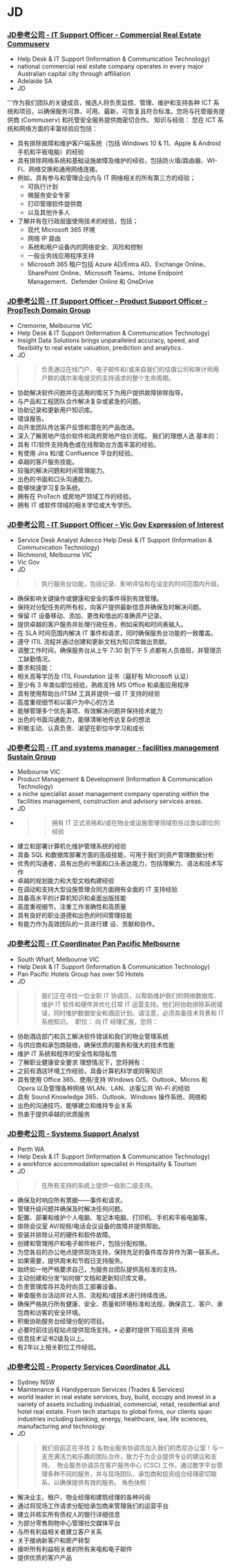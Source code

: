 
# JD 
### [JD参考公司 - IT Support Officer - Commercial Real Estate Commuserv](https://www.seek.com.au/job/79378808?type=standard&ref=search-standalone&origin=jobCard#sol=6d7b0c6dc75c7aa0687250d656fba2984a078558)
* Help Desk & IT Support (Information & Communication Technology)
* national commercial real estate company operates in every major Australian capital city through affiliation 
* Adelaide SA
* JD

'''作为我们团队的关键成员，候选人将负责监控、管理、维护和支持各种 ICT 系统和项目，以确保服务可靠、可用、最新、可恢复且符合标准。您将与托管服务提供商 (Commuserv) 和托管安全服务提供商密切合作。
知识与经验：
您在 ICT 系统和网络方面的丰富经验应包括：
* 具有排除故障和维护客户端系统（包括 Windows 10 & 11、Apple & Android 手机和平板电脑）的经验
* 具有排除网络系统和基础设施故障及维护的经验，包括防火墙/路由器、WI-FI、网络交换和通用网络连接。 
* 例如，具有参与和管理企业内与 IT 网络相关的所有第三方的经验；
    * 可执行计划
    * 微服务安全专家
    * 打印管理软件提供商
    * 以及其他许多人
* 了解并有在行政层面使用技术的经验，包括；
    * 现代 Microsoft 365 环境
    * 网络 IP 路由
    * 系统和用户设备内的网络安全、风险和控制
    * 一般业务线应用程序支持
    * Microsoft 365 租户包括 Azure AD/Entra AD、Exchange Online、SharePoint Online、Microsoft Teams、Intune Endpoint Management、Defender Online 和 OneDrive



### [JD参考公司 - IT Support Officer - Product Support Officer - PropTech Domain Group](https://www.seek.com.au/job/79926108?type=standout&ref=search-standalone&origin=cardTitle#sol=f6f12252ce82ad80dabfa148bd30aeee93994678)
* Cremorne, Melbourne VIC
* Help Desk & IT Support (Information & Communication Technology)
* Insight Data Solutions brings unparalleled accuracy, speed, and flexibility to real estate valuation, prediction and analytics. 
* JD
>>负责通过在线门户、电子邮件和/或来自我们的估值公司和审计师用户群的偶尔来电提交的支持请求的整个生命周期。
* 协助解决软件问题并在适用的情况下为用户提供故障排除指导。
* 与产品和工程团队合作解决复杂或紧急的问题。
* 协助记录和更新用户知识库。
* 错误报告。
* 向开发团队传达客户反馈和潜在的产品改进。
* 深入了解房地产估价软件和政府房地产估价流程。
我们的理想人选 基本的：
* 具有 IT/软件支持角色或在线帮助台方面丰富的经验。
* 有使用 Jira 和/或 Confluence 平台的经验。
* 卓越的客户服务技能。
* 较强的解决问题和时间管理能力。
* 出色的书面和口头沟通能力。
* 能够快速学习复杂系统。
* 拥有在 ProTech 或房地产领域工作的经验。
* 拥有 IT 或软件领域的相关学位或大专学历。



### [JD参考公司 - IT Support Officer - Vic Gov Expression of Interest](https://www.seek.com.au/job/79910899?ref=search-standalone&type=standard&origin=jobTitle#sol=fac06c38d28c141dcfd25fe1493e3db99e16ff8b)
* Service Desk Analyst Adecco Help Desk & IT Support (Information & Communication Technology)
* Richmond, Melbourne VIC
* Vic Gov
* JD
>>执行服务台功能，包括记录、影响评估和在设定的时间范围内升级。
* 确保影响关键操作或健康和安全的事件得到有效管理。
* 保持对分配任务的所有权，向客户提供最新信息并确保及时解决问题。
* 保留 IT 设备移动、添加、更改和借出的准确资产记录。
* 提供卓越的客户服务并处理行政任务，例如采购和时间表输入。
* 在 SLA 时间范围内解决 IT 事件和请求，同时确保服务台功能的一致覆盖。
* 遵守 ITIL 流程并通过创建和更新文档为知识库做出贡献。
* 调整工作时间，确保服务台从上午 7:30 到下午 5 点都有人员值班，并管理员工缺勤情况。
* 要求和技能：
* 相关高等学历及 ITIL Foundation 证书（最好有 Microsoft 认证）
* 至少有 3 年类似职位经验，熟练支持 MS Office 和桌面应用程序
* 具有使用帮助台/ITSM 工具并提供一级 IT 支持的经验
* 高度重视细节和以客户为中心的方法
* 能够管理多个优先事项、有效解决问题并保持技术能力
* 出色的书面沟通能力，能够清晰地传达复杂的想法
* 积极主动、认真负责、渴望在职位中学习和成长



### [JD参考公司 - IT and systems manager - facilities management Sustain Group](https://www.seek.com.au/job/79425753?type=standout&ref=search-standalone&origin=cardTitle#sol=5522b6e95bd80f13abf13c3f0507023fef32e50b)
* Melbourne VIC
* Product Management & Development (Information & Communication Technology)
* a niche specialist asset management company operating within the facilities management, construction and advisory services areas. 
* JD
>>
* >>拥有 IT 正式资格和/或在物业或设施管理领域担任过类似职位的经验
* 建立和部署计算机化维护管理系统的经验
* 具备 SQL 和数据库部署方面的高级技能，可用于我们的资产管理数据分析
* 优秀的沟通者，具有出色的书面和口头表达能力，包括理解力、语法和技术写作
* 卓越的规划能力和大型文档构建经验
* 在调动和支持大型设施管理合同方面拥有全面的 IT 支持经验
* 具备高水平的计算机知识和桌面出版技能
* 高度重视细节，注重工作准确性和高质量
* 具有良好的职业道德和出色的时间管理技能
* 有能力作为高效团队的一员进行建 设、贡献和协作。



### [JD参考公司 - IT Coordinator Pan Pacific Melbourne](https://www.seek.com.au/job/79558561?type=standout&ref=search-standalone&origin=cardTitle#sol=ce2ed060e2bcf13f6a6edab472d627d9a68de040)
* South Wharf, Melbourne VIC
* Help Desk & IT Support (Information & Communication Technology)
* Pan Pacific Hotels Group has over 50 Hotels
* JD
>>我们正在寻找一位全职 IT 协调员，以帮助维护我们的网络数据库、维护 IT 软件和硬件并优化日常 IT 运营支持。他们将协助排除系统错误，同时维护数据安全和酒店计划。请注意，必须具备技术背景和 IT 系统知识。 
职位：
向 IT 经理汇报，您将：
* 协助酒店部门和员工解决软件错误和我们的物业管理系统
* 与供应商和承包商联络，确保优质的服务和强大的技术性能
* 维护 IT 系统和程序的安全性和隐私性
* 了解职业健康安全要求
理想情况下，您将拥有：
* 之前有酒店环境工作经验，具备计算机科学或同等知识
* 具有使用 Office 365、使用/支持 Windows O/S、Outlook、Micros 和 Opera 以及管理各种网络 WLAN、LAN、访客公共 Wi-Fi 的经验
* 具有 Sound Knowledge 365、Outlook、Windows 操作系统、网络和
* 出色的沟通技巧，能够建立和维持专业关系
* 热衷于提供卓越的优质服务



### [JD参考公司 - Systems Support Analyst](https://www.seek.com.au/job/79359950?type=standout&ref=search-standalone&origin=cardTitle#sol=6a02897f860dac96dd7e6778ec94198bc33dc423)
* Perth WA 
* Help Desk & IT Support (Information & Communication Technology)
* a workforce accommodation specialist in Hospitality & Tourism
* JD
>>在所有支持的系统上提供一级到二级支持。
* 确保及时响应所有票据——事件和请求。 
* 管理升级问题并确保及时解决任何问题。 
* 配置、部署和维护个人电脑、笔记本电脑、打印机、手机和平板电脑等。
* 排除会议室 AV/视频/电话会议设备的故障并提供帮助。
* 安装并排除认可的硬件和软件故障。
* 创建和管理用户和电子邮件帐户，包括分配权限。 
* 为您各自的办公地点提供现场支持，保持充足的备件库存并作为第一联系点。 
* 如果需要，提供周末和节假日支持服务。 
* 始终如一地严格要求自己，为服务台团队提供高标准的支持。 
* 主动创建和分发“如何做”文档和更新知识库文章。
* 负责管理库存并及时向员工部署设备。 
* 审查服务台活动并对人员、流程和/或技术进行持续改进。 
* 确保严格执行所有健康、安全、质量和环境标准和法规，确保员工、客户、承包商和访客的安全环境。 
* 积极协助服务台经理分配的项目。 
* 必要时前往远程站点提供现场支持。▪ 必要时提供下班后支持
资格
* 信息技术证书2级及以上。
* 有2年以上相关职位工作经验。


### [JD参考公司 - Property Services Coordinator JLL](https://www.seek.com.au/job/79697671?type=standout&ref=search-standalone&origin=cardTitle#sol=6c715e94b3b28382fd1b85c2ebfc65b8a20faad1)
* Sydney NSW
* Maintenance & Handyperson Services (Trades & Services)
* world leader in real estate services, buy, build, occupy and invest in a variety of assets including industrial, commercial, retail, residential and hotel real estate. From tech startups to global firms, our clients span industries including banking, energy, healthcare, law, life sciences, manufacturing and technology.
* JD
>>我们目前正在寻找 2 名物业服务协调员加入我们的悉尼办公室！与一支充满活力和乐趣的团队合作，致力于为企业提供专业的建议和支持。 
物业服务协调员在客户服务中心 (CSC) 工作，通过数字平台管理多种不同的服务，并与现场团队、承包商和投资组合经理密切联系，以确保提供有效的服务。
角色快照：
* 解决业主、租户、物业经理和建筑经理的各种问询 
* 通过将现场工作请求分配给承包商来管理我们的运营平台
* 建立并核实所有债权人的银行详细信息
* 为部分零售购物中心管理社交媒体平台
* 与所有利益相关者建立客户关系 
* 关于接纳新客户和房产转型 
* 接听所有利益相关者的所有来电和电子邮件 
* 提供优质的客户产品  
